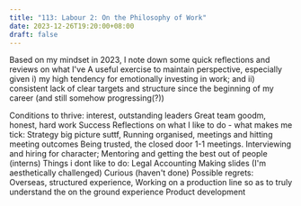 ```yaml
---
title: "113: Labour 2: On the Philosophy of Work"
date: 2023-12-26T19:20:00+08:00
draft: false
---
```


Based on my mindset in 2023, I note down some quick reflections and reviews on what I've 
A useful exercise to maintain perspective, especially given i) my high tendency for emotionally investing in work; and ii) consistent lack of clear targets and structure since the beginning of my career (and still somehow progressing(?))

Conditions to thrive:
interest, 
outstanding leaders
Great team
goodm, honest, hard work
Success 
Reflections on what I like to do - what makes me tick:
Strategy big picture suttf, 
Running organised, meetings and hitting meeting outcomes 
Being trusted, the closed door 1-1 meetings.
Interviewing and hiring for character; Mentoring and getting the best out of people (interns) 
Things i dont like to do:
Legal
Accounting 
Making slides (I'm aesthetically challenged) 
Curious (haven't done) 
Possible regrets: Overseas, structured experience,
Working on a production line so as to truly understand the on the ground experience
Product development
